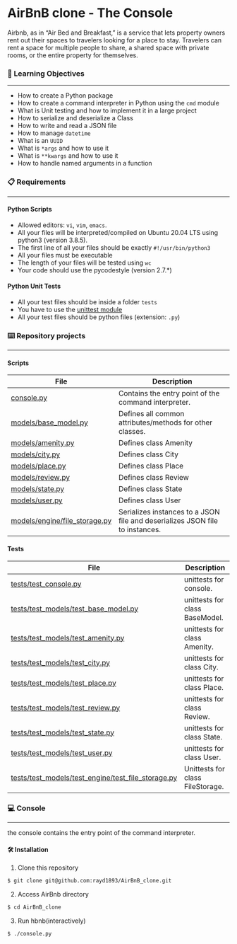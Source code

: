 # AirBnB clone - The Console

Airbnb, as in “Air Bed and Breakfast,” is a service that lets property owners rent out their spaces to travelers looking for a place to stay. Travelers can rent a space for multiple people to share, a shared space with private rooms, or the entire property for themselves.

### 🎯 Learning Objectives
---

* How to create a Python package
* How to create a command interpreter in Python using the ``cmd`` module
* What is Unit testing and how to implement it in a large project
* How to serialize and deserialize a Class
* How to write and read a JSON file
* How to manage ``datetime``
* What is an ``UUID``
* What is ``*args`` and how to use it
* What is ``**kwargs`` and how to use it
* How to handle named arguments in a function

### 📋 Requirements
---

#### Python Scripts

* Allowed editors: ``vi``, ``vim``, ``emacs``.
* All your files will be interpreted/compiled on Ubuntu 20.04 LTS using python3 (version 3.8.5).
* The first line of all your files should be exactly ``#!/usr/bin/python3``
* All your files must be executable
* The length of your files will be tested using ``wc``
* Your code should use the pycodestyle (version 2.7.*)

#### Python Unit Tests

* All your test files should be inside a folder ``tests``
* You have to use the [unittest module](https://docs.python.org/3.4/library/unittest.html#module-unittest)
* All your test files should be python files (extension: ``.py``)

### ⌨️ Repository projects
---

#### Scripts

|File|Description|
|---|---|
|[console.py](https://github.com/rayd1893/AirBnB_clone/blob/main/console.py)|Contains the entry point of the command interpreter.|
|[models/base_model.py](https://github.com/rayd1893/AirBnB_clone/blob/main/models/base_model.py)|Defines all common attributes/methods for other classes.|
|[models/amenity.py](https://github.com/rayd1893/AirBnB_clone/blob/main/models/amenity.py)|Defines class Amenity|
|[models/city.py](https://github.com/rayd1893/AirBnB_clone/blob/main/models/city.py)|Defines class City|
|[models/place.py](https://github.com/rayd1893/AirBnB_clone/blob/main/models/place.py)|Defines class Place|
|[models/review.py](https://github.com/rayd1893/AirBnB_clone/blob/main/models/review.py)|Defines class Review|
|[models/state.py](https://github.com/rayd1893/AirBnB_clone/blob/main/models/state.py)|Defines class State|
|[models/user.py](https://github.com/rayd1893/AirBnB_clone/blob/main/models/user.py)|Defines class User|
|[models/engine/file_storage.py](https://github.com/rayd1893/AirBnB_clone/blob/main/models/engine/file_storage.py)|Serializes instances to a JSON file and deserializes JSON file to instances.|

#### Tests

|File|Description|
|---|---|
|[tests/test_console.py](https://github.com/rayd1893/AirBnB_clone/blob/main/tests/test_console.py)|unittests for console.|
|[tests/test_models/test_base_model.py](https://github.com/rayd1893/AirBnB_clone/blob/main/tests/test_models/test_base_model.py)|unittests for class BaseModel.|
|[tests/test_models/test_amenity.py](https://github.com/rayd1893/AirBnB_clone/blob/main/tests/test_models/test_amenity.py)|unittests for class Amenity.|
|[tests/test_models/test_city.py](https://github.com/rayd1893/AirBnB_clone/blob/main/tests/test_models/test_city.py)|unittests for class City.|
|[tests/test_models/test_place.py](https://github.com/rayd1893/AirBnB_clone/blob/main/tests/test_models/test_place.py)|unittests for class Place.|
|[tests/test_models/test_review.py](https://github.com/rayd1893/AirBnB_clone/blob/main/tests/test_models/test_review.py)|unittests for class Review.|
|[tests/test_models/test_state.py](https://github.com/rayd1893/AirBnB_clone/blob/main/tests/test_models/test_state.py)|unittests for class State.|
|[tests/test_models/test_user.py](https://github.com/rayd1893/AirBnB_clone/blob/main/tests/test_models/test_user.py)|unittests for class User.|
|[tests/test_models/test_engine/test_file_storage.py](https://github.com/rayd1893/AirBnB_clone/blob/main/tests/test_models/test_engine/test_file_storage.py)|Unittests for class FileStorage.|

### 💻 Console
---

the console contains the entry point of the command interpreter.

#### 🛠️ Installation

1. Clone this repository
```bash
$ git clone git@github.com:rayd1893/AirBnB_clone.git
```

2. Access AirBnb directory
```bash
$ cd AirBnB_clone
```

3. Run hbnb(interactively)
```bash
$ ./console.py
```



